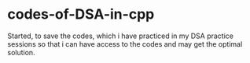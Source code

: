 # codes-of-DSA-in-cpp
Started, to save the codes, which i have practiced in my DSA practice sessions so that i can have access to the codes and may get the optimal solution.
